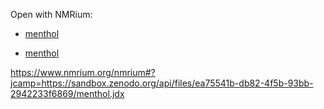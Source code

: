 Open with NMRium:
* <a href="https://www.nmrium.org/nmrium#?jcamp=https://sandbox.zenodo.org/api/files/ea75541b-db82-4f5b-93bb-2942233f6869/menthol.jdx" target="_blank">menthol</a>

* [menthol]("https://www.nmrium.org/nmrium#?jcamp=https://sandbox.zenodo.org/api/files/ea75541b-db82-4f5b-93bb-2942233f6869/menthol.jdx")

https://www.nmrium.org/nmrium#?jcamp=https://sandbox.zenodo.org/api/files/ea75541b-db82-4f5b-93bb-2942233f6869/menthol.jdx
